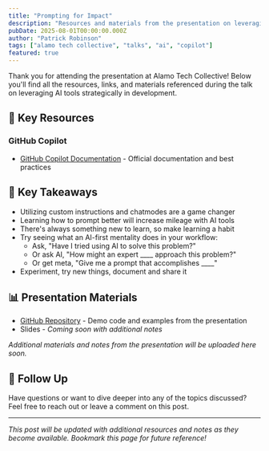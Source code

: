 ```yaml
---
title: "Prompting for Impact"
description: "Resources and materials from the presentation on leveraging AI tools effectively - moving beyond basic code generation to strategic thinking."
pubDate: 2025-08-01T00:00:00.000Z
author: "Patrick Robinson"
tags: ["alamo tech collective", "talks", "ai", "copilot"]
featured: true
---
```



Thank you for attending the presentation at Alamo Tech Collective! Below you'll find all the resources, links, and materials referenced during the talk on leveraging AI tools strategically in development.

## 📖 Key Resources

### GitHub Copilot

- [GitHub Copilot Documentation](https://docs.github.com/en/copilot) - Official documentation and best practices


## 🎯 Key Takeaways

- Utilizing custom instructions and chatmodes are a game changer
- Learning how to prompt better will increase mileage with AI tools
- There's always something new to learn, so make learning a habit
- Try seeing what an AI-first mentality does in your workflow:
  - Ask, "Have I tried using AI to solve this problem?"
  - Or ask AI, "How might an expert ____ approach this problem?"
  - Or get meta, "Give me a prompt that accomplishes ____"
- Experiment, try new things, document and share it


## 📊 Presentation Materials

- [GitHub Repository](https://github.com/on-par/simple-react-vite-app) - Demo code and examples from the presentation
- Slides - *Coming soon with additional notes*

*Additional materials and notes from the presentation will be uploaded here soon.*


## 📧 Follow Up

Have questions or want to dive deeper into any of the topics discussed? Feel free to reach out or leave a comment on this post.

---

*This post will be updated with additional resources and notes as they become available. Bookmark this page for future reference!*